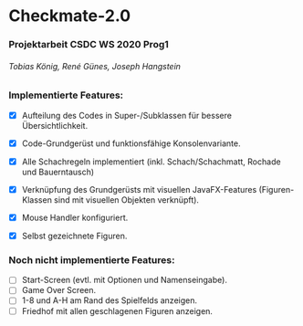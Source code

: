 # Checkmate-2.0
### Projektarbeit CSDC WS 2020 Prog1
###### Tobias König, René Günes, Joseph Hangstein


### Implementierte Features:
- [x] Aufteilung des Codes in Super-/Subklassen für bessere Übersichtlichkeit.
- [x] Code-Grundgerüst und funktionsfähige Konsolenvariante.
- [x] Alle Schachregeln implementiert (inkl. Schach/Schachmatt, Rochade und Bauerntausch)
- [x] Verknüpfung des Grundgerüsts mit visuellen JavaFX-Features (Figuren-Klassen sind mit visuellen Objekten verknüpft).
- [x] Mouse Handler konfiguriert.
- [x] Selbst gezeichnete Figuren.


### Noch nicht implementierte Features:
- [ ] Start-Screen (evtl. mit Optionen und Namenseingabe).
- [ ] Game Over Screen.
- [ ] 1-8 und A-H am Rand des Spielfelds anzeigen.
- [ ] Friedhof mit allen geschlagenen Figuren anzeigen.
